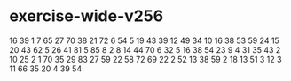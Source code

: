# exercise-wide-v256
16
39
1
7
65
27
70
38
21
72
6
54
5
19
43
39
12
49
34
10
16
38
53
59
24
15
20
43
62
5
26
41
81
5
85
8
2
8
14
44
70
6
32
5
16
38
54
23
9
4
31
35
43
2
10
25
2
1
70
35
29
83
27
59
22
58
72
69
22
2
52
13
38
59
2
18
13
51
3
12
3
11
66
35
20
4
39
54
